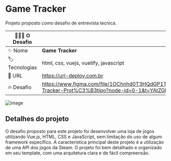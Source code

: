 # Game Tracker

Projeto proposto como desafio de entrevista tecnica.

| 👨🏻‍💻 O Desafio      |                                                                                                                |
| ------------------- | -------------------------------------------------------------------------------------------------------------- |
| :sparkles: Nome     | **Game Tracker**                                                                                               |
| :label: Tecnologias | html, css, vuejs, vuetify, javascript                                                                          |
| :rocket: URL        | https://url-deploy.com.br                                                                                      |
| :fire: Desafio      | https://www.figma.com/file/1OChnhd0T3HQdGP1TWHNbX/Game-Tracker-Prot%C3%B3tipo?node-id=0-1&t=YAtZGbxJ1lXAsrFW-0 |

<!-- Inserir imagem com a #vitrinedev ao final do link -->

![image](https://user-images.githubusercontent.com/23459929/231747000-72849494-0a80-4c65-bbe1-ebe650151506.png#vitrinedev)

## Detalhes do projeto

O desafio proposto para este projeto foi desenvolver uma loja de jogos utilizando Vue.js, HTML, CSS e JavaScript, sem limitação do uso de algum framework específico. A característica principal deste projeto é a utilização de uma API dos jogos da Steam. O projeto foi bem detalhado e organizado em seu template, com uma arquitetura clara e de fácil compreensão.
